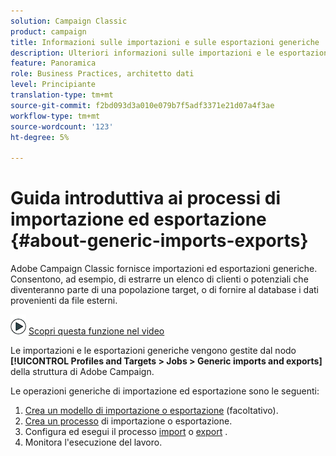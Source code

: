 ```yaml
---
solution: Campaign Classic
product: campaign
title: Informazioni sulle importazioni e sulle esportazioni generiche
description: Ulteriori informazioni sulle importazioni e le esportazioni generiche.
feature: Panoramica
role: Business Practices, architetto dati
level: Principiante
translation-type: tm+mt
source-git-commit: f2bd093d3a010e079b7f5adf3371e21d07a4f3ae
workflow-type: tm+mt
source-wordcount: '123'
ht-degree: 5%

---
```



# Guida introduttiva ai processi di importazione ed esportazione {#about-generic-imports-exports}

Adobe Campaign Classic fornisce importazioni ed esportazioni generiche. Consentono, ad esempio, di estrarre un elenco di clienti o potenziali che diventeranno parte di una popolazione target, o di fornire al database i dati provenienti da file esterni.

![](assets/do-not-localize/how-to-video.png) [Scopri questa funzione nel video](../../platform/using/exporting-and-importing-profiles.md#import-profiles-video)

Le importazioni e le esportazioni generiche vengono gestite dal nodo **[!UICONTROL Profiles and Targets > Jobs > Generic imports and exports]** della struttura di Adobe Campaign.

Le operazioni generiche di importazione ed esportazione sono le seguenti:

1. [Crea un modello di importazione o esportazione](../../platform/using/creating-import-export-templates.md)  (facoltativo).
1. [Crea un processo](../../platform/using/creating-import-export-jobs.md) di importazione o esportazione.
1. Configura ed esegui il processo [import](../../platform/using/executing-import-jobs.md) o [export](../../platform/using/executing-export-jobs.md) .
1. [](../../platform/using/monitoring-jobs-execution.md) Monitora l&#39;esecuzione del lavoro.


